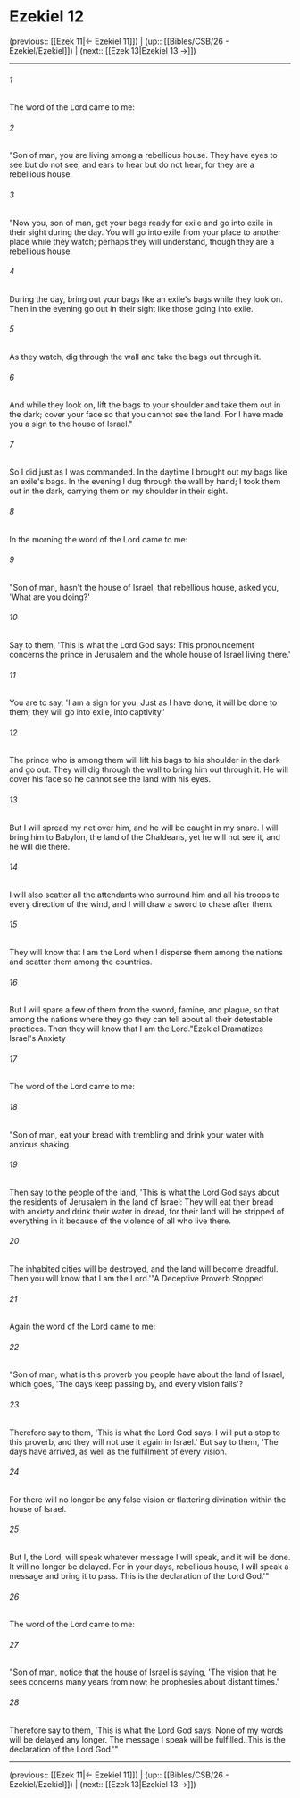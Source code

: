 # Ezekiel 12

(previous:: [[Ezek 11|← Ezekiel 11]]) | (up:: [[Bibles/CSB/26 - Ezekiel/Ezekiel]]) | (next:: [[Ezek 13|Ezekiel 13 →]])

***


###### 1 
The word of the Lord came to me: 

###### 2 
"Son of man, you are living among a rebellious house. They have eyes to see but do not see, and ears to hear but do not hear, for they are a rebellious house. 

###### 3 
"Now you, son of man, get your bags ready for exile and go into exile in their sight during the day. You will go into exile from your place to another place while they watch; perhaps they will understand, though they are a rebellious house. 

###### 4 
During the day, bring out your bags like an exile's bags while they look on. Then in the evening go out in their sight like those going into exile. 

###### 5 
As they watch, dig through the wall and take the bags out through it. 

###### 6 
And while they look on, lift the bags to your shoulder and take them out in the dark; cover your face so that you cannot see the land. For I have made you a sign to the house of Israel." 

###### 7 
So I did just as I was commanded. In the daytime I brought out my bags like an exile's bags. In the evening I dug through the wall by hand; I took them out in the dark, carrying them on my shoulder in their sight. 

###### 8 
In the morning the word of the Lord came to me: 

###### 9 
"Son of man, hasn't the house of Israel, that rebellious house, asked you, 'What are you doing?' 

###### 10 
Say to them, 'This is what the Lord God says: This pronouncement concerns the prince in Jerusalem and the whole house of Israel living there.' 

###### 11 
You are to say, 'I am a sign for you. Just as I have done, it will be done to them; they will go into exile, into captivity.' 

###### 12 
The prince who is among them will lift his bags to his shoulder in the dark and go out. They will dig through the wall to bring him out through it. He will cover his face so he cannot see the land with his eyes. 

###### 13 
But I will spread my net over him, and he will be caught in my snare. I will bring him to Babylon, the land of the Chaldeans, yet he will not see it, and he will die there. 

###### 14 
I will also scatter all the attendants who surround him and all his troops to every direction of the wind, and I will draw a sword to chase after them. 

###### 15 
They will know that I am the Lord when I disperse them among the nations and scatter them among the countries. 

###### 16 
But I will spare a few of them from the sword, famine, and plague, so that among the nations where they go they can tell about all their detestable practices. Then they will know that I am the Lord."Ezekiel Dramatizes Israel's Anxiety 

###### 17 
The word of the Lord came to me: 

###### 18 
"Son of man, eat your bread with trembling and drink your water with anxious shaking. 

###### 19 
Then say to the people of the land, 'This is what the Lord God says about the residents of Jerusalem in the land of Israel: They will eat their bread with anxiety and drink their water in dread, for their land will be stripped of everything in it because of the violence of all who live there. 

###### 20 
The inhabited cities will be destroyed, and the land will become dreadful. Then you will know that I am the Lord.'"A Deceptive Proverb Stopped 

###### 21 
Again the word of the Lord came to me: 

###### 22 
"Son of man, what is this proverb you people have about the land of Israel, which goes, 'The days keep passing by, and every vision fails'? 

###### 23 
Therefore say to them, 'This is what the Lord God says: I will put a stop to this proverb, and they will not use it again in Israel.' But say to them, 'The days have arrived, as well as the fulfillment of every vision. 

###### 24 
For there will no longer be any false vision or flattering divination within the house of Israel. 

###### 25 
But I, the Lord, will speak whatever message I will speak, and it will be done. It will no longer be delayed. For in your days, rebellious house, I will speak a message and bring it to pass. This is the declaration of the Lord God.'" 

###### 26 
The word of the Lord came to me: 

###### 27 
"Son of man, notice that the house of Israel is saying, 'The vision that he sees concerns many years from now; he prophesies about distant times.' 

###### 28 
Therefore say to them, 'This is what the Lord God says: None of my words will be delayed any longer. The message I speak will be fulfilled. This is the declaration of the Lord God.'"

***

(previous:: [[Ezek 11|← Ezekiel 11]]) | (up:: [[Bibles/CSB/26 - Ezekiel/Ezekiel]]) | (next:: [[Ezek 13|Ezekiel 13 →]])
